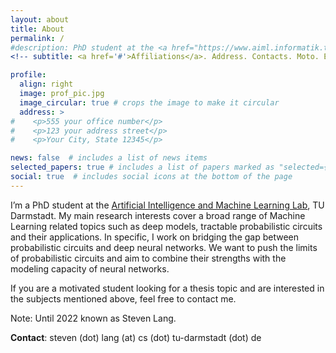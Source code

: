 ```yaml
---
layout: about
title: About
permalink: /
#description: PhD student at the <a href="https://www.aiml.informatik.tu-darmstadt.de">AIML Lab, TU Darmstadt</a>.
<!-- subtitle: <a href='#'>Affiliations</a>. Address. Contacts. Moto. Etc. -->

profile:
  align: right
  image: prof_pic.jpg
  image_circular: true # crops the image to make it circular
  address: >
#    <p>555 your office number</p>
#    <p>123 your address street</p>
#    <p>Your City, State 12345</p>

news: false  # includes a list of news items
selected_papers: true # includes a list of papers marked as "selected={true}"
social: true  # includes social icons at the bottom of the page
---
```


I’m a PhD student at the  [Artificial Intelligence and Machine Learning Lab](https://www.aiml.informatik.tu-darmstadt.de), TU Darmstadt. My main research interests cover a broad range of Machine Learning related topics such as deep models, tractable probabilistic circuits and their applications. In specific, I work on bridging the gap between probabilistic circuits and deep neural networks. We want to push the limits of probabilistic circuits and aim to combine their strengths with the modeling capacity of neural networks.

If you are a motivated student looking for a thesis topic and are interested in the subjects mentioned above, feel free to contact me.

Note: Until 2022 known as Steven Lang.

**Contact**: steven (dot) lang (at) cs (dot) tu-darmstadt (dot) de

<link rel="me" href="https://fosstodon.org/@sbraun" />
